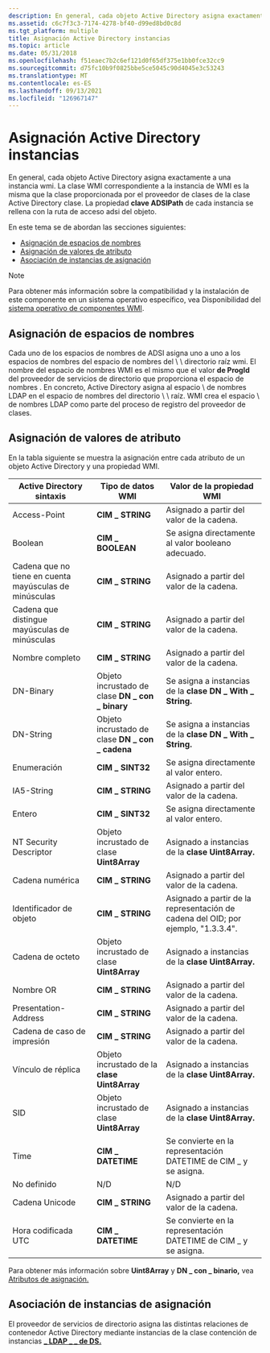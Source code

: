 ```yaml
---
description: En general, cada objeto Active Directory asigna exactamente a una instancia wmi.
ms.assetid: c6c7f3c3-7174-4278-bf40-d99ed8bd0c8d
ms.tgt_platform: multiple
title: Asignación Active Directory instancias
ms.topic: article
ms.date: 05/31/2018
ms.openlocfilehash: f51eaec7b2c6ef121d0f65df375e1bb0fce32cc9
ms.sourcegitcommit: d75fc10b9f0825bbe5ce5045c90d4045e3c53243
ms.translationtype: MT
ms.contentlocale: es-ES
ms.lasthandoff: 09/13/2021
ms.locfileid: "126967147"
---
```

# <a name="mapping-active-directory-instances"></a>Asignación Active Directory instancias

En general, cada objeto Active Directory asigna exactamente a una instancia wmi. La clase WMI correspondiente a la instancia de WMI es la misma que la clase proporcionada por el proveedor de clases de la clase Active Directory clase. La propiedad **clave ADSIPath** de cada instancia se rellena con la ruta de acceso adsi del objeto.

En este tema se de abordan las secciones siguientes:

-   [Asignación de espacios de nombres](#mapping-namespaces)
-   [Asignación de valores de atributo](#mapping-attribute-values)
-   [Asociación de instancias de asignación](#mapping-instance-associations)

> [!Note]  
> Para obtener más información sobre la compatibilidad y la instalación de este componente en un sistema operativo específico, vea Disponibilidad del [sistema operativo de componentes WMI](operating-system-availability-of-wmi-components.md).

 

## <a name="mapping-namespaces"></a>Asignación de espacios de nombres

Cada uno de los espacios de nombres de ADSI asigna uno a uno a los espacios de nombres del espacio de nombres del \\ \\ directorio raíz wmi. El nombre del espacio de nombres WMI es el mismo que el valor **de ProgId** del proveedor de servicios de directorio que proporciona el espacio de nombres . En concreto, Active Directory asigna al espacio \\ de nombres LDAP en el espacio de nombres del directorio \\ \\ raíz. WMI crea el espacio \\ de nombres LDAP como parte del proceso de registro del proveedor de clases.

## <a name="mapping-attribute-values"></a>Asignación de valores de atributo

En la tabla siguiente se muestra la asignación entre cada atributo de un objeto Active Directory y una propiedad WMI.



| Active Directory sintaxis | Tipo de datos WMI                                 | Valor de la propiedad WMI                                                        |
|-------------------------|-----------------------------------------------|---------------------------------------------------------------------------|
| Access-Point            | **CIM \_ STRING**                               | Asignado a partir del valor de la cadena.                                      |
| Boolean                 | **CIM \_ BOOLEAN**                              | Se asigna directamente al valor booleano adecuado.                         |
| Cadena que no tiene en cuenta mayúsculas de minúsculas | **CIM \_ STRING**                               | Asignado a partir del valor de la cadena.                                      |
| Cadena que distingue mayúsculas de minúsculas   | **CIM \_ STRING**                               | Asignado a partir del valor de la cadena.                                      |
| Nombre completo      | **CIM \_ STRING**                               | Asignado a partir del valor de la cadena.                                      |
| DN-Binary               | Objeto incrustado de clase **DN \_ con \_ binary** | Se asigna a instancias de la **clase DN \_ With \_ String.**                    |
| DN-String               | Objeto incrustado de clase **DN \_ con \_ cadena** | Se asigna a instancias de la **clase DN \_ With \_ String.**                    |
| Enumeración             | **CIM \_ SINT32**                               | Se asigna directamente al valor entero.                                     |
| IA5-String              | **CIM \_ STRING**                               | Asignado a partir del valor de la cadena.                                      |
| Entero                 | **CIM \_ SINT32**                               | Se asigna directamente al valor entero.                                     |
| NT Security Descriptor  | Objeto incrustado de clase **Uint8Array**       | Asignado a instancias de la **clase Uint8Array.**                          |
| Cadena numérica          | **CIM \_ STRING**                               | Asignado a partir del valor de la cadena.                                      |
| Identificador de objeto               | **CIM \_ STRING**                               | Asignado a partir de la representación de cadena del OID; por ejemplo, "1.3.3.4". |
| Cadena de octeto            | Objeto incrustado de clase **Uint8Array**       | Asignado a instancias de la **clase Uint8Array.**                          |
| Nombre OR                 | **CIM \_ STRING**                               | Asignado a partir del valor de la cadena.                                      |
| Presentation-Address    | **CIM \_ STRING**                               | Asignado a partir del valor de la cadena.                                      |
| Cadena de caso de impresión       | **CIM \_ STRING**                               | Asignado a partir del valor de la cadena.                                      |
| Vínculo de réplica            | Objeto incrustado de la **clase Uint8Array**       | Asignado a instancias de la **clase Uint8Array.**                          |
| SID                     | Objeto incrustado de clase **Uint8Array**       | Asignado a instancias de la **clase Uint8Array.**                          |
| Time                    | **CIM \_ DATETIME**                             | Se convierte en la representación DATETIME de CIM \_ y se asigna.                 |
| No definido               | N/D                                           | N/D                                                                       |
| Cadena Unicode          | **CIM \_ STRING**                               | Asignado a partir del valor de la cadena.                                      |
| Hora codificada UTC          | **CIM \_ DATETIME**                             | Se convierte en la representación DATETIME de CIM \_ y se asigna.                 |



 

Para obtener más información sobre **Uint8Array** y **DN \_ con \_ binario,** vea [Atributos de asignación.](mapping-active-directory-classes.md)

## <a name="mapping-instance-associations"></a>Asociación de instancias de asignación

El proveedor de servicios de directorio asigna las distintas relaciones de contenedor Active Directory mediante instancias de la clase contención de instancias [**\_ LDAP \_ \_ de DS.**](/previous-versions/windows/desktop/dsprov/ds-ldap-instance-containment)

 

 
